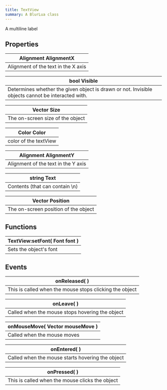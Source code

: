 ```yaml
---
title: TextView
summary: A BlurLua class
---
```



A multiline label

## Properties
| **Alignment** AlignmentX |
| --------------------- |
| Alignment of the text in the X axis     |

| **bool** Visible |
| --------------------- |
| Determines whether the given object is drawn or not. Invisible objects cannot be interacted with.     |

| **Vector** Size |
| --------------------- |
| The on-screen size of the object     |

| **Color** Color |
| --------------------- |
| color of the textView     |

| **Alignment** AlignmentY |
| --------------------- |
| Alignment of the text in the Y axis     |

| **string** Text |
| --------------------- |
| Contents (that can contain \n)     |

| **Vector** Position |
| --------------------- |
| The on-screen position of the object     |

## Functions
| TextView:setFont( **Font** font )  |
| ------------------- |
| Sets the object's font |



## Events
| onReleased(  ) |
| -------------------------- |
| This is called when the mouse stops clicking the object |



| onLeave(  ) |
| -------------------------- |
| Called when the mouse stops hovering the object |



| onMouseMove( **Vector** mouseMove ) |
| -------------------------- |
| Called when the mouse moves |



| onEntered(  ) |
| -------------------------- |
| Called when the mouse starts hovering the object |



| onPressed(  ) |
| -------------------------- |
| This is called when the mouse clicks the object |



